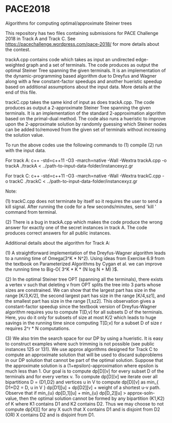 # PACE2018
Algorithms for computing optimal/approximate Steiner trees

This repository has two files containing submissions for PACE Challenge 2018 in Track A and Track C. See https://pacechallenge.wordpress.com/pace-2018/ for more details about the contest.

trackA.cpp contains code which takes as input an undirected edge-weighted graph and a set of terminals. The code produces as output the optimal Steiner Tree spanning the given terminals. It is an implementation of the dynamic-programming based algorithm due to Dreyfus and Wagner along with a few constant-factor speedups and another hueristic speedup based on additional assumptions about the input data. More details at the end of this file.

trackC.cpp takes the same kind of input as does trackA.cpp. The code produces as output a 2-approximate Steiner Tree spanning the given terminals. It is an implementation of the standard 2-approximation algorithm based on the primal-dual method. The code also runs a hueristic to improve upon the 2-approximate solution by randomly guessing which Steiner nodes can be added to/removed from the given set of terminals without increasing the solution value. 

To run the above codes use the following commands to (1) compile (2) run with the input data.

For track A:
c++ -std=c++11 -O3 -march=native -Wall -Wextra    trackA.cpp   -o trackA
./trackA < ../path-to-input-data-folder/instancexyz.gr 

For track C:
c++ -std=c++11 -O3 -march=native -Wall -Wextra    trackC.cpp   -o trackC
./trackC < ../path-to-input-data-folder/instancexyz.gr 

Note: 

(1) trackC.cpp does not terminate by itself so it requires the user to send a kill signal. After running the code for a few seconds/minutes, send 'kill <process-id>' command from terminal.

(2) There is a bug in trackA.cpp which makes the code produce the wrong answer for exactly one of the secret instances in track A. The code produces correct answers for all public instances.

Additional details about the algorithm for Track A:

(1) A straightforward implementation of the Dreyfus-Wagner algorithm leads to a running time of Omega(3^K * N^2). Using ideas from Exercise 6.9 from the textbook on Parameterized Algorithms by Cygan et al. we can improve the running time to Big-O( 3^K * K *  (N log N + M) )$.

(2) In the optimal Steiner tree OPT (spanning all the terminals), there exists a vertex v such that deleting v from OPT splits the tree into 3 parts whose sizes are constrained. We can show that the largest part has size in the range [K/3,K/2], the second largest part has size in the range [K/4,sz1], and the smallest part has size in the range [1,sz2]. This observation gives a constant-factor speedup since the textbook version of Dreyfus-Wagner algorithm requires you to compute T[D,v] for all subsets D of the terminals. Here, you do it only for subsets of size at most K/2 which leads to huge savings in the running time since computing T[D,v] for a subset D of size r requires 2^r * N computations.

(3) We also trim the search space for our DP by using a hueristic. It is easy to construct examples where such trimming is not possible (see public instances 125 or 131). We use approx algorithms designed for Track C to compute an approximate solution that will be used to discard subproblems in our DP solution that cannot be part of the optimal solution. Suppose that the approximate solution is a (1+epsilon)-approximation where epsilon is much less than 1. Our goal is to compute dp[D][v] for every subset D of the terminals and for every vertex v. To compute dp[D][v] we iterate over all bipartitions D = (D1,D2) and vertices u in V to compute dp[D][v] as 
min_{ D1+D2 = D, u in V } dp[D1][u] + dp[D2][v] + weight of a shortest u-v path.
Observe that if min_{u} dp[D_1][u] + min_{u} dp[D_2][u] > approx-soln-value, then the optimal solution cannot be formed by any bipartition (K1,K2) of K where K1 contains D1 and K2 contains D2. Thus we may choose	to not compute dp[X][] for any X such that X contains D1 and is disjoint from D2 (OR) X contains D2 and is disjoint from D1.
